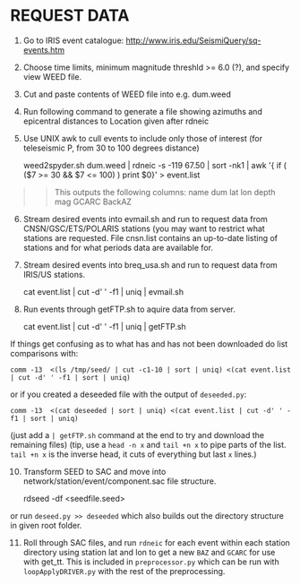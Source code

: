 # REQUEST DATA

1. Go to IRIS event catalogue: http://www.iris.edu/SeismiQuery/sq-events.htm
2. Choose time limits,  minimum magnitude threshld >= 6.0 (?), and specify view  WEED file.
3. Cut and paste contents of WEED file into e.g. dum.weed
4. Run following command to generate a file showing azimuths and epicentral distances to Location given after rdneic
5. Use UNIX awk to cull events to include only those of interest (for teleseismic P, from 30 to 100 degrees distance)

    weed2spyder.sh dum.weed | rdneic -s -119 67.50 | sort -nk1 | awk '{ if ( ($7 >= 30 && $7 <= 100) ) print $0}' > event.list

>> This outputs the following columns: name dum lat lon depth mag GCARC BackAZ

6. Stream desired events into evmail.sh and run to request data from CNSN/GSC/ETS/POLARIS stations (you may
want to restrict what stations are requested. File cnsn.list contains an up-to-date listing of stations and
for what periods data are available for.
7. Stream desired events into breq_usa.sh and run to request data from IRIS/US stations.

    cat event.list | cut -d' ' -f1 | uniq | evmail.sh

8. Run events through getFTP.sh to aquire data from server.

    cat event.list | cut -d' ' -f1 | uniq | getFTP.sh


If things get confusing as to what has and has not been downloaded do list comparisons with:

	comm -13  <(ls /tmp/seed/ | cut -c1-10 | sort | uniq) <(cat event.list | cut -d' ' -f1 | sort | uniq)

or if you created a deseeded file with the output of `deseeded.py`:

	comm -13  <(cat deseeded | sort | uniq) <(cat event.list | cut -d' ' -f1 | sort | uniq)

(just add a `| getFTP.sh` command at the end to try and download the remaining files)
(tip, use a `head -n x` and `tail +n x` to pipe parts of the list. `tail +n x` is the inverse head, it cuts of everything but last `x` lines.)

10. Transform SEED to SAC and move into network/station/event/component.sac file structure.

    rdseed -df <seedfile.seed>

or run `deseed.py >> deseeded` which also builds out the directory structure in given root folder.

11. Roll through SAC files, and run `rdneic` for each event within each station directory using station lat and lon to get a new `BAZ` and `GCARC` for use with get_tt.  This is included in `preprocessor.py` which can be run with `loopApplyDRIVER.py` with the rest of the preprocessing.
